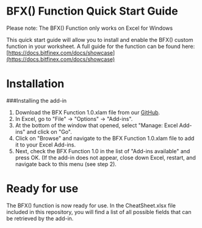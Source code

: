 # BFX() Function Quick Start Guide

Please note: The BFX() Function only works on Excel for Windows

This quick start guide will allow you to install and enable the BFX() custom function in your worksheet. A full guide for the function can be found here: [https://docs.bitfinex.com/docs/showcase](https://docs.bitfinex.com/docs/showcase)

# Installation

###Installing the add-in

1. Download the BFX Function 1.0.xlam file from our [GitHub](https://github.com/bitfinexcom/bfx-api-excel-demo).
2. In Excel, go to "File" -> "Options" -> "Add-ins".
3. At the bottom of the window that opened, select "Manage: Excel Add-ins" and click on "Go".
4. Click on "Browse" and navigate to the BFX Function 1.0.xlam file to add it to your Excel Add-ins.
5. Next, check the BFX Function 1.0 in the list of "Add-ins available" and press OK. (If the add-in does not appear, close down Excel, restart, and navigate back to this menu (see step 2).

# Ready for use

The BFX() function is now ready for use. In the CheatSheet.xlsx file included in this repository, you will find a list of all possible fields that can be retrieved by the add-in.

